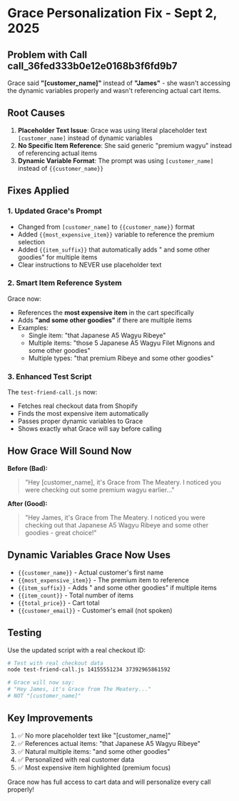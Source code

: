 # Grace Personalization Fix - Sept 2, 2025

## Problem with Call call_36fed333b0e12e0168b3f6fd9b7

Grace said **"[customer_name]"** instead of **"James"** - she wasn't accessing the dynamic variables properly and wasn't referencing actual cart items.

## Root Causes

1. **Placeholder Text Issue**: Grace was using literal placeholder text `[customer_name]` instead of dynamic variables
2. **No Specific Item Reference**: She said generic "premium wagyu" instead of referencing actual items
3. **Dynamic Variable Format**: The prompt was using `[customer_name]` instead of `{{customer_name}}`

## Fixes Applied

### 1. Updated Grace's Prompt
- Changed from `[customer_name]` to `{{customer_name}}` format
- Added `{{most_expensive_item}}` variable to reference the premium selection
- Added `{{item_suffix}}` that automatically adds " and some other goodies" for multiple items
- Clear instructions to NEVER use placeholder text

### 2. Smart Item Reference System
Grace now:
- References the **most expensive item** in the cart specifically
- Adds **"and some other goodies"** if there are multiple items
- Examples:
  - Single item: "that Japanese A5 Wagyu Ribeye"
  - Multiple items: "those 5 Japanese A5 Wagyu Filet Mignons and some other goodies"
  - Multiple types: "that premium Ribeye and some other goodies"

### 3. Enhanced Test Script
The `test-friend-call.js` now:
- Fetches real checkout data from Shopify
- Finds the most expensive item automatically
- Passes proper dynamic variables to Grace
- Shows exactly what Grace will say before calling

## How Grace Will Sound Now

**Before (Bad):**
> "Hey [customer_name], it's Grace from The Meatery. I noticed you were checking out some premium wagyu earlier..."

**After (Good):**
> "Hey James, it's Grace from The Meatery. I noticed you were checking out that Japanese A5 Wagyu Ribeye and some other goodies - great choice!"

## Dynamic Variables Grace Now Uses

- `{{customer_name}}` - Actual customer's first name
- `{{most_expensive_item}}` - The premium item to reference
- `{{item_suffix}}` - Adds " and some other goodies" if multiple items
- `{{item_count}}` - Total number of items
- `{{total_price}}` - Cart total
- `{{customer_email}}` - Customer's email (not spoken)

## Testing

Use the updated script with a real checkout ID:
```bash
# Test with real checkout data
node test-friend-call.js 14155551234 37392965861592

# Grace will now say:
# "Hey James, it's Grace from The Meatery..."
# NOT "[customer_name]"
```

## Key Improvements

1. ✅ No more placeholder text like "[customer_name]"
2. ✅ References actual items: "that Japanese A5 Wagyu Ribeye"
3. ✅ Natural multiple items: "and some other goodies"
4. ✅ Personalized with real customer data
5. ✅ Most expensive item highlighted (premium focus)

Grace now has full access to cart data and will personalize every call properly!
